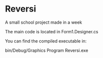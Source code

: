 # Reversi

A small school project made in a week

The main code is located in Form1.Designer.cs

You can find the compiled executable in:

bin/Debug/Graphics Program Reversi.exe

